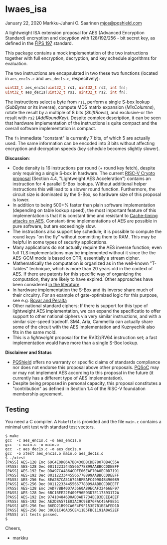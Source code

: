 # lwaes_isa

January 22, 2020  Markku-Juhani O. Saarinen <mjos@pqshield.com>

A lightweight ISA extension proposal for AES (Advanced Encryption Standard)
encryption and decyption with 128/192/256 - bit secret key, as defined in
the [FIPS 197](https://doi.org/10.6028/NIST.FIPS.197) standard.

This package contains a mock implementation of the two instructions together
with full encryption, decryption, and key schedule algorithms for evaluation.

The two instructions are encapsulated in two these two functions 
(located in `aes_enc1s.c` and `aes_dec1s.c`, respecitvely):
```C
uint32_t aes_enc1s(uint32_t rs1, uint32_t rs2, int fn);
uint32_t aes_dec1s(uint32_t rs1, uint32_t rs2, int fn);
```

The instructions select a byte from `rs1`, perform a single S-box
lookup (*SubBytes* or its inverse), compute MDS matrix expansion
(*MixColumns*), rotate the result by a multiple of 8 bits (*ShiftRows*), 
and exclusive-or the result with `rs2` (*AddRoundKey*). Despite complex 
description, it can be seen that hardware implementation of the instructions 
is quite compact and the overall software implementation is compact.

The `fn` immediate "constant" is currently 7 bits, of which 5 are actually
used. The same information can be encoded into 3 bits without affecting
encryption and decryption speeds (key schedule becomes slightly slower).

**Discussion**:
*   Code density is 16 instructions per round (+ round key fetch), despite
    only requiring a single S-box in hardware. The current
    [RISC-V Crypto proposal](https://github.com/scarv/riscv-crypto)
    (Section 4.4, "Lightweight AES Acceleration") contains an instruction for
    4 parallel S-Box lookups. Without additional helper instructions this
    will lead to a slower round function. Furthermore, the circuit size is
    dominated by the S-Box, so hardware size of this proposal is lower.
*   In addition to being 500+% faster than plain software implementation
    (depending on table lookup speed), the most important feature of this
    implementation is that it is constant time and resistant to
    [Cache-timing attacks on AES](http://cr.yp.to/antiforgery/cachetiming-20050414.pdf).
    Constant-time implementations of AES are possible in pure software, but
    are exceedingly slow.
*   The instructions also support key schedule; it is possible to compute
    the round keys "on the fly" without committing them to RAM. This may be
    helpful in some types of security applications.
*   Many applications do not actually require the AES inverse function;
    even full TLS implementations may be implemented without it since the
    the AES-GCM mode is based on CTR; essentially a stream cipher.
*   Mathematically the computation is organized as in the well-known 
	"T-Tables" technique, which is more than 20 years old in the context of 
	AES. If there are patents for this specific way of organizing the 
	computation, they are likely to have expired.
    Other approaches have been considered
    [in the literature](https://iacr.org/archive/ches2006/22/22.pdf).
*   In hardware implementation the S-Box and its inverse share much
    of their circuitry. For an example of gate-optimized logic for this
    purpose, see e.g. [Boyar and Peralta](https://eprint.iacr.org/2011/332.pdf)
*	Other national standard ciphers: If there is support for this type of
	lightweight AES implementation, we can expand the specificatio to 
	offer support to other national ciphers via very similar 
	instructions, and with a similar size-speed tradeoff. 
	SM4, Aria, Cammellia can actually share some of the circuit with the AES
	implementation and Kuznyechik also fits in the same mold.
*   This is a *lightweight* proposal for the RV32/RV64 instruction set; a fast
    implementation would have more than a single S-Box lookup. 

**Disclaimer and Status**

*	[PQShield](https://pqshield.com) offers no warranty or specific claims of 
	standards compliance nor does not endorse this proposal above other
	proposals. [PQSoC](https://pqsoc.com) may or may not implement AES 
	according to this proposal in the future (it currently has a different
	type of AES implementation).
*	Despite being proposed in personal capacity, this proposal
	constitutes a "contribution" as defined in Section 1.4 of the 
	RISC-V foundation membership agreement.

## Testing

You need a C compiler. A `Makefile` is provided and the file `main.c`
contains a minimal unit test with standard test vectors.

```console
$ make
gcc  -c aes_enc1s.c -o aes_enc1s.o
gcc  -c main.c -o main.o
gcc  -c aes_dec1s.c -o aes_dec1s.o
gcc  -o xtest aes_enc1s.o main.o aes_dec1s.o
$ ./xtest
[PASS] AES-128 Enc 69C4E0D86A7B0430D8CDB78070B4C55A
[PASS] AES-128 Dec 00112233445566778899AABBCCDDEEFF
[PASS] AES-192 Enc DDA97CA4864CDFE06EAF70A0EC0D7191
[PASS] AES-192 Dec 00112233445566778899AABBCCDDEEFF
[PASS] AES-256 Enc 8EA2B7CA516745BFEAFC49904B496089
[PASS] AES-256 Dec 00112233445566778899AABBCCDDEEFF
[PASS] AES-128 Enc 3AD77BB40D7A3660A89ECAF32466EF97
[PASS] AES-128 Dec 6BC1BEE22E409F96E93D7E117393172A
[PASS] AES-192 Enc 974104846D0AD3AD7734ECB3ECEE4EEF
[PASS] AES-192 Dec AE2D8A571E03AC9C9EB76FAC45AF8E51
[PASS] AES-256 Enc B6ED21B99CA6F4F9F153E7B1BEAFED1D
[PASS] AES-256 Dec 30C81C46A35CE411E5FBC1191A0A52EF
[PASS] all tests passed.
$
```

Cheers,
- markku


